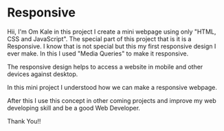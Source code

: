 # Responsive
Hii, I'm Om Kale in this project I create a mini webpage using only "HTML, CSS and JavaScript".
The special part of this project that is it is a Responsive. I know that is not special but this my first responsive design I ever make.
In this I used "Media Queries" to make it responsive.

The responsive design helps to access a website in mobile and other devices against desktop.

In this mini project I understood how we can make a responsive webpage.

After this I use this concept in other coming projects and improve my web developing skill and be a good Web Developer.

Thank You!!
